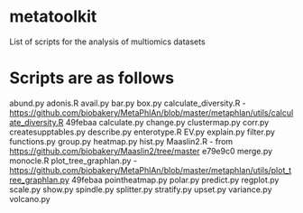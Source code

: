 # metatoolkit
List of scripts for the analysis of multiomics datasets

# Scripts are as follows
abund.py
adonis.R
avail.py
bar.py
box.py
calculate_diversity.R - https://github.com/biobakery/MetaPhlAn/blob/master/metaphlan/utils/calculate_diversity.R 49febaa
calculate.py
change.py
clustermap.py
corr.py
createsupptables.py
describe.py
enterotype.R
EV.py
explain.py
filter.py
functions.py
group.py
heatmap.py
hist.py
Maaslin2.R - from https://github.com/biobakery/Maaslin2/tree/master e79e9c0
merge.py
monocle.R
plot_tree_graphlan.py - https://github.com/biobakery/MetaPhlAn/blob/master/metaphlan/utils/plot_tree_graphlan.py 49febaa
pointheatmap.py
polar.py
predict.py
regplot.py
scale.py
show.py
spindle.py
splitter.py
stratify.py
upset.py
variance.py
volcano.py

